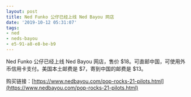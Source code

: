```yaml
---
layout: post
title: Ned Funko 公仔已经上线 Ned Bayou 网店
date: '2019-10-12 05:31:07'
tags:
- ned
- neds-bayou
- e5-91-a8-e8-be-b9
---
```


Ned Funko 公仔已经上线 Ned Bayou 网店，售价 $18。可直邮中国，可使用外币信用卡支付。美国本土邮费是 $7，寄到中国的邮费是 $13。

购买链接：[https://www.nedbayou.com/pop-rocks-21-pilots.html](https://www.nedbayou.com/pop-rocks-21-pilots.html)

